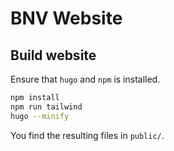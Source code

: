# BNV Website

## Build website

Ensure that `hugo` and `npm` is installed.

```bash
npm install
npm run tailwind
hugo --minify
```

You find the resulting files in `public/`.
